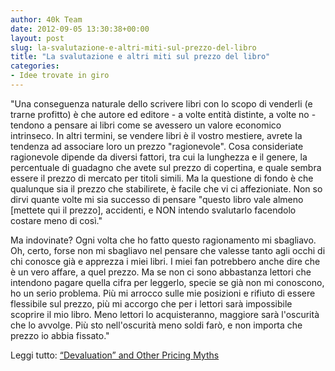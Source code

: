 ```yaml
---
author: 40k Team
date: 2012-09-05 13:30:38+00:00
layout: post
slug: la-svalutazione-e-altri-miti-sul-prezzo-del-libro
title: "La svalutazione e altri miti sul prezzo del libro"
categories:
- Idee trovate in giro
---
```


"Una conseguenza naturale dello scrivere libri con lo scopo di venderli (e trarne profitto) è che autore ed editore - a volte entità distinte, a volte no - tendono a pensare ai libri come se avessero un valore economico intrinseco. In altri termini, se vendere libri è il vostro mestiere, avrete la tendenza ad associare loro un prezzo "ragionevole". Cosa consideriate ragionevole dipende da diversi fattori, tra cui la lunghezza e il genere, la percentuale di guadagno che avete sul prezzo di copertina, e quale sembra essere il prezzo di mercato per titoli simili. Ma la questione di fondo è che qualunque sia il prezzo che stabilirete, è facile che vi ci affezioniate. Non so dirvi quante volte mi sia successo di pensare "questo libro vale almeno [mettete qui il prezzo], accidenti, e NON intendo svalutarlo facendolo costare meno di così."

Ma indovinate? Ogni volta che ho fatto questo ragionamento mi sbagliavo. Oh, certo, forse non mi sbagliavo nel pensare che valesse tanto agli occhi di chi conosce già e apprezza i miei libri. I miei fan potrebbero anche dire che è un vero affare, a quel prezzo. Ma se non ci sono abbastanza lettori che intendono pagare quella cifra per leggerlo, specie se già non mi conoscono, ho un serio problema. Più mi arrocco sulle mie posizioni e rifiuto di essere flessibile sul prezzo, più mi accorgo che per i lettori sarà impossibile scoprire il mio libro. Meno lettori lo acquisteranno, maggiore sarà l'oscurità che lo avvolge. Più sto nell'oscurità meno soldi farò, e non importa che prezzo io abbia fissato."

Leggi tutto: [“Devaluation” and Other Pricing Myths](http://www.jackiebarbosa.com/2012/08/29/devaluation-and-other-pricing-myths/)
